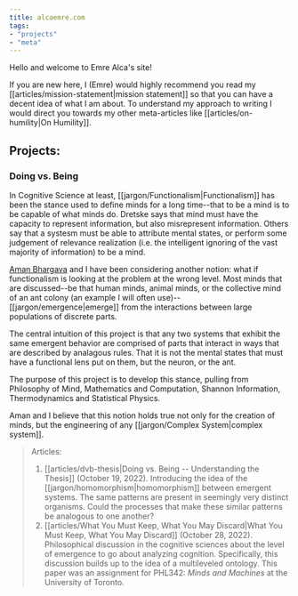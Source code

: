 ```yaml
---
title: alcaemre.com
tags:
- "projects"
- "meta"
---
```


Hello and welcome to Emre Alca's site! 

If you are new here, I (Emre) would highly recommend you read my [[articles/mission-statement|mission statement]] so that you can have a decent idea of what I am about. To understand my approach to writing I would direct you towards my other meta-articles like [[articles/on-humility|On Humility]]. 

## Projects:
### Doing vs. Being
In Cognitive Science at least, [[jargon/Functionalism|Functionalism]] has been the stance used to define minds for a long time--that to be a mind is to be capable of what minds do. Dretske says that mind must have the capacity to represent information, but also misrepresent information. Others say that a systesm must be able to attribute mental states, or perform some judgement of relevance realization (i.e. the intelligent ignoring of the vast majority of information) to be a mind. 

[Aman Bhargava](https://aman-bhargava.com/) and I have been considering another notion: what if functionalism is looking at the problem at the wrong level. Most minds that are discussed--be that human minds, animal minds, or the collective mind of an ant colony (an example I will often use)--[[jargon/emergence|emerge]] from the interactions between large populations of discrete parts. 

The central intuition of this project is that any two systems that exhibit the same emergent behavior are comprised of parts that interact in ways that are described by analagous rules. That it is not the mental states that must have a functional lens put on them, but the neuron, or the ant.

The purpose of this project is to develop this stance, pulling from Philosophy of Mind, Mathematics and Computation, Shannon Information, Thermodynamics and Statistical Physics. 

Aman and I believe that this notion holds true not only for the creation of minds, but the engineering of any [[jargon/Complex System|complex system]]. 
> Articles:
> 1. [[articles/dvb-thesis|Doing vs. Being -- Understanding the Thesis]] (October 19, 2022). Introducing the idea of the [[jargon/homomorphism|homomorphism]] between emergent systems. The same patterns are present in seemingly very distinct organisms. Could the processes that make these similar patterns be analogous to one another?
> 2. [[articles/What You Must Keep, What You May Discard|What You Must Keep, What You May Discard]] (October 28, 2022). Philosophical discussion in the cognitive sciences about the level of emergence to go about analyzing cognition. Specifically, this discussion builds up to the idea of a multileveled ontology. This paper was an assignment for PHL342: *Minds and Machines* at the University of Toronto.










